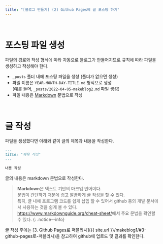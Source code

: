 ```yaml
---
title: "[블로그 만들기] (2) Github Pages에 글 포스팅 하기"
---
```


<br/>




# 포스팅 파일 생성

파일의 경로와 작성 형식에 따라 자동으로 블로그가 만들어지므로 규칙에 따라 파일을 생성하고 작성해야 한다.

- `_posts` 폴더 내에 포스팅 파일을 생성 (폴더가 없으면 생성)
- 파일 이름은 `YEAR-MONTH-DAY-TITLE.md` 형식으로 생성  
    (예를 들어, `_posts/2022-04-05-makeblog2.md` 파일 생성)
- 파일 내용은 [Markdown](https://www.markdownguide.org/cheat-sheet/) 문법으로 작성

<br/>




# 글 작성

파일을 생성했다면 아래와 같이 글의 제목과 내용을 작성한다.

```markdown
---
title: "제목 작성"
---

내용 작성
```

글의 내용은 markdown 문법으로 작성한다.

> **Markdown**은 텍스트 기반의 마크업 언어이다.  
> 문법이 간단하기 때문에 쉽고 깔끔하게 글 작성을 할 수 있다.  
> 특히, 글 내에 프로그램 코드를 쉽게 삽입 할 수 있어서 github 등의 개발 문서에서 사용하는 것을 쉽게 볼 수 있다.  
> <https://www.markdownguide.org/cheat-sheet/>에서 주요 문법을 확인할 수 있다.
{: .notice--info}

글 작성 후에는 [3. Github Pages로 퍼블리시]({{ site.url }}/makeblog1/#3-github-pages로-퍼블리시)을 참고하여 github에 업로드 및 결과를 확인한다.

